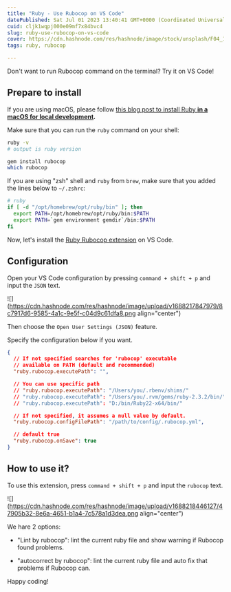 ```yaml
---
title: "Ruby - Use Rubocop on VS Code"
datePublished: Sat Jul 01 2023 13:40:41 GMT+0000 (Coordinated Universal Time)
cuid: cljk1wqpj000e09mf7x84bvc4
slug: ruby-use-rubocop-on-vs-code
cover: https://cdn.hashnode.com/res/hashnode/image/stock/unsplash/F04_1icrUtM/upload/431a8110c7289847588655ab7c55da6a.jpeg
tags: ruby, rubocop

---
```


Don't want to run Rubocop command on the terminal? Try it on VS Code!

## Prepare to install

If you are using macOS, please follow [this blog post to install Ruby **in a macOS for local development**](https://snyk.io/blog/how-to-install-ruby-in-mac-os/)**.**

Make sure that you can run the `ruby` command on your shell:

```bash
ruby -v
# output is ruby version

gem install rubocop
which rubocop
```

If you are using "zsh" shell and `ruby` from `brew`, make sure that you added the lines below to `~/.zshrc`:

```bash
# ruby
if [ -d "/opt/homebrew/opt/ruby/bin" ]; then
  export PATH=/opt/homebrew/opt/ruby/bin:$PATH
  export PATH=`gem environment gemdir`/bin:$PATH
fi
```

Now, let's install the [Ruby Rubocop extension](https://marketplace.visualstudio.com/items?itemName=misogi.ruby-rubocop) on VS Code.

## Configuration

Open your VS Code configuration by pressing `command + shift + p` and input the `JSON` text.

![](https://cdn.hashnode.com/res/hashnode/image/upload/v1688217847979/8c7917d6-9585-4a1c-9e5f-c04d9c61dfa8.png align="center")

Then choose the `Open User Settings (JSON)` feature.

Specify the configuration below if you want.

```json
{
  // If not specified searches for 'rubocop' executable
  // available on PATH (default and recommended)
  "ruby.rubocop.executePath": "",

  // You can use specific path
  // "ruby.rubocop.executePath": "/Users/you/.rbenv/shims/"
  // "ruby.rubocop.executePath": "/Users/you/.rvm/gems/ruby-2.3.2/bin/"
  // "ruby.rubocop.executePath": "D:/bin/Ruby22-x64/bin/"

  // If not specified, it assumes a null value by default.
  "ruby.rubocop.configFilePath": "/path/to/config/.rubocop.yml",

  // default true
  "ruby.rubocop.onSave": true
}
```

## How to use it?

To use this extension, press `command + shift + p` and input the `rubocop` text.

![](https://cdn.hashnode.com/res/hashnode/image/upload/v1688218446127/47905b32-8e6a-4651-b1a4-7c578a1d3dea.png align="center")

We hare 2 options:

* "Lint by rubocop": lint the current ruby file and show warning if Rubocop found problems.
    
* "autocorrect by rubocop": lint the current ruby file and auto fix that problems if Rubocop can.
    

Happy coding!
